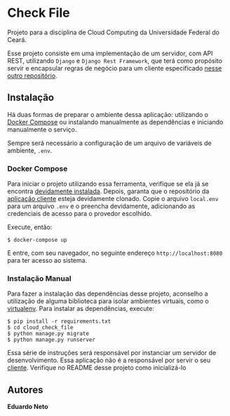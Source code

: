 # Check File

Projeto para a disciplina de Cloud Computing da Universidade Federal do Ceará.

Esse projeto consiste em uma implementação de um servidor, com API REST, utilizando `Django` e `Django Rest Framework`, que terá como propósito servir e encapsular regras de negócio para um cliente especificado [nesse outro repositório](https://github.com/pyduh/cloud-check-file.front).


## Instalação

Há duas formas de preparar o ambiente dessa aplicação: utilizando o [Docker Compose](https://docs.docker.com/compose/) ou instalando manualmente as dependências e iniciando manualmente o serviço.

Sempre será necessário a configuração de um arquivo de variáveis de ambiente, `.env`. 


### Docker Compose

Para iniciar o projeto utilizando essa ferramenta, verifique se ela já se encontra [devidamente instalada](https://docs.docker.com/get-docker/). Depois, garanta que o repositório da [aplicação cliente](https://github.com/pyduh/cloud-check-file.front) esteja devidamente clonado. Copie o arquivo `local.env` para um arquivo `.env` e o preencha devidamente, adicionando as credenciais de acesso para o provedor escolhido.

Execute, então:

```
$ docker-compose up
```

E entre, com seu navegador, no seguinte endereço `http://localhost:8080` para ter acesso ao sistema.


### Instalação Manual

Para fazer a instalação das dependências desse projeto, aconselho a utilização de alguma biblioteca para isolar ambientes virtuais, como o [virtualenv](https://pypi.org/project/virtualenv/). Para instalar as dependências, execute:

```
$ pip install -r requirements.txt
$ cd cloud_check_file
$ python manage.py migrate
$ python manage.py runserver
```

Essa série de instruções será responsável por instanciar um servidor de desenvolvimento. Essa aplicação não é a responsável por servir o seu [cliente](https://github.com/pyduh/cloud-check-file.front). Verifique no README desse projeto como inicializá-lo


## Autores

**Eduardo Neto** 
